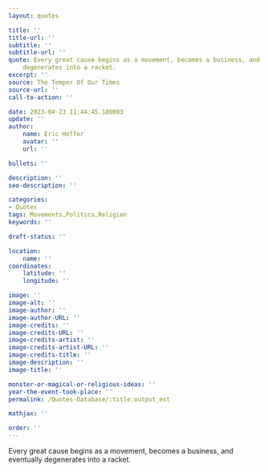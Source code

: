 ```yaml
---
layout: quotes

title: ''
title-url: ''
subtitle: ''
subtitle-url: ''
quote: Every great cause begins as a movement, becomes a business, and eventually
    degenerates into a racket.
excerpt: ''
source: The Temper Of Our Times
source-url: ''
call-to-action: ''

date: 2023-04-23 11:44:45.180083
update: ''
author:
    name: Eric Hoffer
    avatar: ''
    url: ''

bullets: ''

description: ''
seo-description: ''

categories:
- Quotes
tags: Movements,Politics,Religion
keywords: ''

draft-status: ''

location:
    name: ''
coordinates:
    latitude: ''
    longitude: ''

image: ''
image-alt: ''
image-author: ''
image-author-URL: ''
image-credits: ''
image-credits-URL: ''
image-credits-artist: ''
image-credits-artist-URL: ''
image-credits-title: ''
image-description: ''
image-title: ''

monster-or-magical-or-religious-ideas: ''
year-the-event-took-place: ''
permalink: /Quotes-Database/:title:output_ext

mathjax: ''

order: ''
---
```

 Every great cause begins as a movement, becomes a business, and eventually degenerates into a racket.